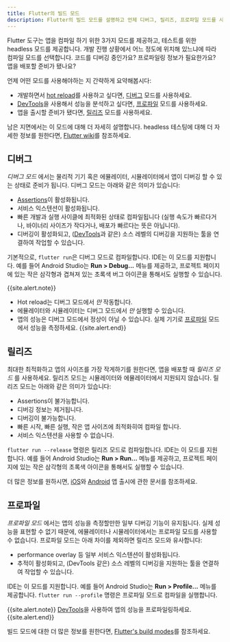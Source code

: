 ```yaml
---
title: Flutter의 빌드 모드
description: Flutter의 빌드 모드를 설명하고 언제 디버그, 릴리즈, 프로파일 모드를 사용해야하는지 설명합니다.
---
```


Flutter 도구는 앱을 컴파일 하기 위한 3가지 모드를 제공하고, 
테스트를 위한 headless 모드를 제공합니다. 
개발 진행 상황에서 어느 정도에 위치해 있느냐에 따라 컴파일 모드를 선택합니다.
코드를 디버깅 중인가요? 프로파일링 정보가 필요한가요?
앱을 배포할 준비가 됐나요?

언제 어떤 모드를 사용해야하는 지 간략하게 요약해봅시다:

* 개발하면서 [hot reload][]를 사용하고 싶다면, 
  [디버그](#디버그) 모드를 사용하세요.
* [DevTools][]을 사용해서 성능을 분석하고 싶다면,
  [프로파일](#프로파일) 모드를 사용하세요.
* 앱을 출시할 준비가 됐다면,
  [릴리즈](#릴리즈) 모드를 사용하세요.

남은 지면에서는 이 모드에 대해 더 자세히 설명합니다.
headless 테스팅에 대해 더 자세한 정보를 원한다면, [Flutter wiki][]를 참조하세요.

## 디버그

_디버그 모드_ 에서는 물리적 기기 혹은 에뮬레이터, 시뮬레이터에서 앱이 디버깅 
할 수 있는 상태로 준비가 됩니다. 디버그 모드는 아래와 같은 의미가 있습니다:

* [Assertions][]이 활성화됩니다.
* 서비스 익스텐션이 활성화됩니다.
* 빠른 개발과 실행 사이클에 최적화된 상태로 컴파일됩니다 
  (실행 속도가 빠르다거나, 바이너리 사이즈가 작다거나, 배포가 빠르다는 뜻은 아닙니다).
* 디버깅이 활성화되고, ([DevTools][]과 같은) 소스 레벨의 디버깅을 지원하는 툴을 
  연결하여 작업할 수 있습니다.

기본적으로, `flutter run`은 디버그 모드로 컴파일합니다.
IDE는 이 모드를 지원합니다. 예를 들어 Android Studio는
**Run > Debug...** 메뉴를 제공하고, 프로젝트 페이지에 있는
작은 삼각형과 겹쳐져 있는 초록색 버그 아이콘을 통해서도
실행할 수 있습니다.

{{site.alert.note}}
  * Hot reload는 디버그 모드에서 _만_ 작동합니다.
  * 에뮬레이터와 시뮬레이터는 디버그 모드에서 _만_ 실행할 수 있습니다.
  * 앱의 성능은 디버그 모드에서 정상이 아닐 수 있습니다.
    실제 기기로 [프로파일](#프로파일) 모드에서 
    성능을 측정하세요.
{{site.alert.end}}

## 릴리즈

최대한 최적화하고 앱의 사이즈를 가장 작게하기를 원한다면, 
앱을 배포할 때 _릴리즈 모드_ 를 사용하세요. 릴리즈 모드는 시뮬레이터와 에뮬레이터에서 
지원되지 않습니다. 릴리즈 모드는 아래와 같은 의미가 있습니다:

* Assertions이 불가능합니다.
* 디버깅 정보는 제거됩니다.
* 디버깅이 불가능합니다.
* 빠른 시작, 빠른 실행, 작은 앱 사이즈에 최적화히여 컴파일 합니다.
* 서비스 익스텐션을 사용할 수 없습니다. 

`flutter run --release` 명령은 릴리즈 모드로 컴파일합니다.
IDE는 이 모드를 지원합니다. 예를 들어 Android Studio는 
**Run > Run...** 메뉴를 제공하고, 프로젝트 페이지에 있는 
작은 삼각형의 초록색 아이콘을 통해서도 실행할 수 있습니다.

더 많은 정보를 원하시면,
[iOS][]와 [Android][] 앱 출시에 관한 문서를 참조하세요.

## 프로파일

_프로파일 모드_ 에서는 앱의 성능을 측정할만한 일부 디버깅 기능이 유지됩니다.
실제 성능을 표현할 수 없기 때문에,
에뮬레이터나 시뮬레이터에서는 프로파일 모드를 사용할 수 없습니다. 
프로파일 모드는 아래 차이를 제외하면 릴리즈 모드와 유사합니다:

* performance overlay 등 일부 서비스 익스텐션이 활성화됩니다.
* 추적이 활성화되고, (DevTools 같은) 소스 레벨의 
  디버깅을 지원하는 툴을 연결하여 작업할 수 있습니다.

IDE는 이 모드를 지원합니다. 
예를 들어 Android Studio는 **Run > Profile...** 메뉴를 제공합니다.
`flutter run --profile` 명령은 프로파일 모드로 컴파일을 실행합니다.

{{site.alert.note}}
  [DevTools][]을 사용하여 앱의 성능을 프로파일링하세요.
{{site.alert.end}}

빌드 모드에 대한 더 많은 정보를 원한다면, 
[Flutter's build modes][]를 참조하세요.


[Flutter wiki]: {{site.github}}/flutter/flutter/wiki/Flutter's-modes
[Assertions]: {{site.dart-site}}/guides/language/language-tour#assert
[iOS]:  /docs/deployment/ios
[Android]: /docs/deployment/android
[hot reload]: /docs/development/tools/hot-reload
[DevTools]: /docs/development/tools/devtools
[Flutter's build modes]: ({{site.github}}/flutter/flutter/wiki/Flutter%27s-modes)
